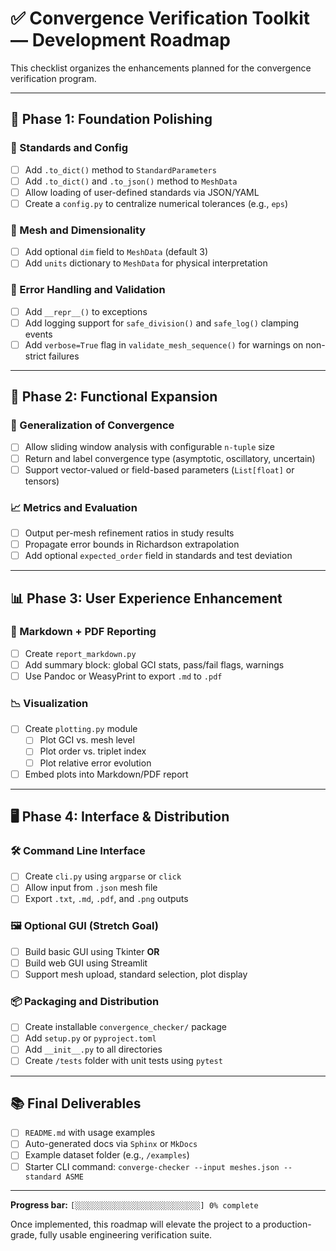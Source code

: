 # ✅ Convergence Verification Toolkit — Development Roadmap

This checklist organizes the enhancements planned for the convergence verification program.

---

## 🧱 Phase 1: Foundation Polishing

### 🧮 Standards and Config
- [ ] Add `.to_dict()` method to `StandardParameters`
- [ ] Add `.to_dict()` and `.to_json()` method to `MeshData`
- [ ] Allow loading of user-defined standards via JSON/YAML
- [ ] Create a `config.py` to centralize numerical tolerances (e.g., `eps`)

### 📐 Mesh and Dimensionality
- [ ] Add optional `dim` field to `MeshData` (default 3)
- [ ] Add `units` dictionary to `MeshData` for physical interpretation

### 🚨 Error Handling and Validation
- [ ] Add `__repr__()` to exceptions
- [ ] Add logging support for `safe_division()` and `safe_log()` clamping events
- [ ] Add `verbose=True` flag in `validate_mesh_sequence()` for warnings on non-strict failures

---

## 🚀 Phase 2: Functional Expansion

### 🔁 Generalization of Convergence
- [ ] Allow sliding window analysis with configurable `n-tuple` size
- [ ] Return and label convergence type (asymptotic, oscillatory, uncertain)
- [ ] Support vector-valued or field-based parameters (`List[float]` or tensors)

### 📈 Metrics and Evaluation
- [ ] Output per-mesh refinement ratios in study results
- [ ] Propagate error bounds in Richardson extrapolation
- [ ] Add optional `expected_order` field in standards and test deviation

---

## 📊 Phase 3: User Experience Enhancement

### 📝 Markdown + PDF Reporting
- [ ] Create `report_markdown.py`
- [ ] Add summary block: global GCI stats, pass/fail flags, warnings
- [ ] Use Pandoc or WeasyPrint to export `.md` to `.pdf`

### 📉 Visualization
- [ ] Create `plotting.py` module
  - [ ] Plot GCI vs. mesh level
  - [ ] Plot order vs. triplet index
  - [ ] Plot relative error evolution
- [ ] Embed plots into Markdown/PDF report

---

## 🖥️ Phase 4: Interface & Distribution

### 🛠 Command Line Interface
- [ ] Create `cli.py` using `argparse` or `click`
- [ ] Allow input from `.json` mesh file
- [ ] Export `.txt`, `.md`, `.pdf`, and `.png` outputs

### 🖼 Optional GUI (Stretch Goal)
- [ ] Build basic GUI using Tkinter **OR**
- [ ] Build web GUI using Streamlit
- [ ] Support mesh upload, standard selection, plot display

### 📦 Packaging and Distribution
- [ ] Create installable `convergence_checker/` package
- [ ] Add `setup.py` or `pyproject.toml`
- [ ] Add `__init__.py` to all directories
- [ ] Create `/tests` folder with unit tests using `pytest`

---

## 📚 Final Deliverables

- [ ] `README.md` with usage examples
- [ ] Auto-generated docs via `Sphinx` or `MkDocs`
- [ ] Example dataset folder (e.g., `/examples`)
- [ ] Starter CLI command: `converge-checker --input meshes.json --standard ASME`

---

**Progress bar:**
`[░░░░░░░░░░░░░░░░░░░░░░░░░░░░] 0% complete`

Once implemented, this roadmap will elevate the project to a production-grade, fully usable engineering verification suite.
